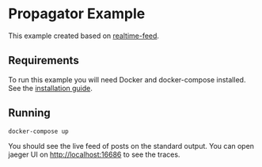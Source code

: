 # Propagator Example

This example created based on [realtime-feed](https://github.com/ThreeDotsLabs/watermill/tree/master/_examples/basic/2-realtime-feed).


## Requirements

To run this example you will need Docker and docker-compose installed. See the [installation guide](https://docs.docker.com/compose/install/).

## Running

```bash
docker-compose up
```

You should see the live feed of posts on the standard output. You can open jaeger UI on [http://localhost:16686](http://localhost:16686) to see the traces. 